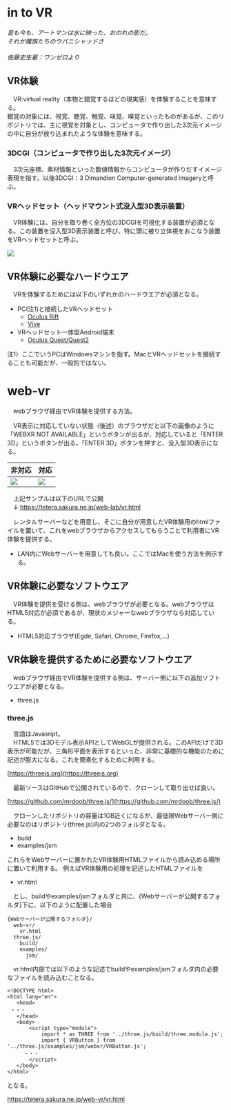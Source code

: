 # in to VR
*昔も今も、アートマンは水に映った、おのれの影だ。<br/>それが魔族たちのウパニシャッドさ*<br/>
<br/>
*佐藤史生著：ワンゼロより*

## VR体験
　VR:virtual reality（本物と錯覚するほどの現実感）を体験することを意味する。<br/>
 錯覚の対象には、視覚、聴覚、触覚、味覚、嗅覚といったものがあるが、このリポジトリでは、主に視覚を対象とし、コンピュータで作り出した3次元イメージの中に自分が放り込まれたような体験を意味する。
 
### 3DCGI（コンピュータで作り出した3次元イメージ）
　3次元座標、素材情報といった数値情報からコンピュータが作りだすイメージ表現を指す。以後3DCGI：3 Dimandion Computer-generated imageryと呼ぶ。
 
### VRヘッドセット（ヘッドマウント式没入型3D表示装置）
　VR体験には、自分を取り巻く全方位の3DCGIを可視化する装置が必須となる。この装置を没入型3D表示装置と呼び、特に頭に被り立体視をおこなう装置をVRヘッドセットと呼ぶ。
 
![](https://github.com/Takahiro-Kunii/web-vr/blob/main/doc/IMG_0284.jpg?raw=true)
 
## VR体験に必要なハードウエア
　VRを体験するためには以下のいずれかのハードウエアが必須となる。
* PC(注1)と接続したVRヘッドセット
  * [Oculus Rift](https://www.oculus.com/rift-s/)
  * [Vive](https://www.vive.com/jp/product/#all)
* VRヘッドセット一体型Android端末
  * [Oculus Quest/Quest2](https://www.oculus.com/quest/)

注1）ここでいうPCはWindowsマシンを指す。MacとVRヘッドセットを接続することも可能だが、一般的ではない。

# web-vr
　webブラウザ経由でVR体験を提供する方法。

　VR表示に対応していない状態（後述）のブラウザだと以下の画像のように「WEBXR NOT AVAILABLE」というボタンが出るが、対応していると「ENTER 3D」というボタンが出る。「ENTER 3D」ボタンを押すと、没入型3D表示になる。
 
|非対応|対応|
|-|-|
|![](https://github.com/Takahiro-Kunii/web-vr/blob/main/doc/readme-01.jpg?raw=true)|![](https://github.com/Takahiro-Kunii/web-vr/blob/main/doc/readme-02.jpg?raw=true)|

　上記サンプルは以下のURLで公開<br/>
 　↓
 https://tetera.sakura.ne.jp/web-lab/vr.html
 
　レンタルサーバーなどを用意し、そこに自分が用意したVR体験用のhtmlファイルを置いて、これをwebブラウザからアクセスしてもらうことで利用者にVR体験を提供する。<br/>
* LAN内にWebサーバーを用意しても良い。ここではMacを使う方法を例示する。
 

## VR体験に必要なソフトウエア
　VR体験を提供を受ける側は、webブラウザが必要となる。webブラウザはHTML5対応が必須であるが、現状のメジャーなwebブラウザなら対応している。
* HTML5対応ブラウザ(Egde, Safari, Chrome, Firefox,...)

## VR体験を提供するために必要なソフトウエア
　webブラウザ経由でVR体験を提供する側は、サーバー側に以下の追加ソフトウエアが必要となる。
* three.js
 
### three.js
　言語はJavasript。<br/>
　HTML5では3Dモデル表示APIとしてWebGLが提供される。このAPIだけで3D表示が可能だが、三角形平面を表示するといった、非常に基礎的な機能のために記述が膨大になる。これを簡素化するために利用する。

[https://threejs.org](https://threejs.org)

　最新ソースはGitHubで公開されているので、クローンして取り出せば良い。

[https://github.com/mrdoob/three.js/](https://github.com/mrdoob/three.js/)

　クローンしたリポジトリの容量は1GB近くになるが、最低限Webサーバー側に必要なのはリポジトリ(three.js)内の2つのフォルダとなる。
 
* build 
* examples/jsm
 
 これらをWebサーバーに置かれたVR体験用HTMLファイルから読み込める場所に置いて利用する。
 例えばVR体験用の処理を記述したHTMLファイルを
 
* vr.html

　とし、buildやexamples/jsmフォルダと共に、{Webサーバーが公開するフォルダ}下に、以下のように配置した場合
```
{Webサーバーが公開するフォルダ}/
  web-vr/
    vr.html
  three.js/
    build/
    examples/
      jsm/
```
　vr.html内部では以下のような記述でbuildやexamples/jsmフォルダ内の必要なファイルを読み込むことなる。
 
 ```
 <!DOCTYPE html>
<html lang="en">
	<head>
  ・・・
	</head>
	<body>
		<script type="module">
			import * as THREE from '../three.js/build/three.module.js';
			import { VRButton } from '../three.js/examples/jsm/webxr/VRButton.js';
　　  ・・・      
		</script>
	</body>
</html>
 ```
 
となる。

https://tetera.sakura.ne.jp/web-vr/vr.html
